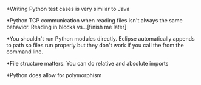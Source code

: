 *Writing Python test cases is very similar to Java

*Python TCP communication when reading files isn't always the same behavior.
 Reading in blocks vs...[finish me later]
 
*You shouldn't run Python modules directly. Eclipse automatically appends to path
 so files run properly but they don't work if you call the from the command line.

*File structure matters. You can do relative and absolute imports
 
*Python does allow for polymorphism